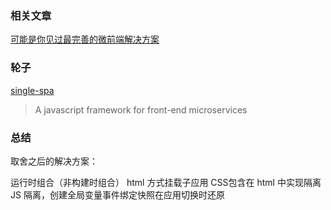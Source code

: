 ### 相关文章

[可能是你见过最完善的微前端解决方案](https://zhuanlan.zhihu.com/p/78362028)

### 轮子

[single-spa](https://github.com/single-spa/single-spa)

> A javascript framework for front-end microservices

### 总结

取舍之后的解决方案：

运行时组合（非构建时组合）
html 方式挂载子应用 
CSS包含在 html 中实现隔离
JS 隔离，创建全局变量事件绑定快照在应用切换时还原